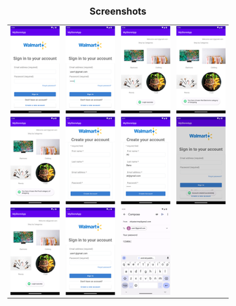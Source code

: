 <p align="center">
    <h2 align="center">Screenshots</h2>
</p>
<p align="center">
<table align="center" border="0">
    <tr>
        <td><img src="MyStoreApp-Screenshot/Screenshot_20221031_193533.png" width="150" /></td>
        <td><img src="MyStoreApp-Screenshot/Screenshot_20221031_193631.png" width="150" /></td>
        <td><img src="MyStoreApp-Screenshot/Screenshot_20221031_193642.png" width="150" /></td>
        <td><img src="MyStoreApp-Screenshot/Screenshot_20221031_193650.png" width="150" /></td>
    </tr>
    <tr>
        <td><img src="MyStoreApp-Screenshot/Screenshot_20221031_193657.png" width="150" /></td>
        <td><img src="MyStoreApp-Screenshot/Screenshot_20221031_194143.png" width="150" /></td>
        <td><img src="MyStoreApp-Screenshot/Screenshot_20221031_194229.png" width="150" /></td>
        <td><img src="MyStoreApp-Screenshot/Screenshot_20221031_194342.png" width="150" /></td>
    </tr>
    <tr>
        <td><img src="MyStoreApp-Screenshot/Screenshot_20221031_194400.png" width="150" /></td>
        <td><img src="MyStoreApp-Screenshot/Screenshot_20221031_194434.png" width="150" /></td>
        <td><img src="MyStoreApp-Screenshot/Screenshot_20221031_194512.png" width="150" /></td>
    </tr>
</table>
</p>
